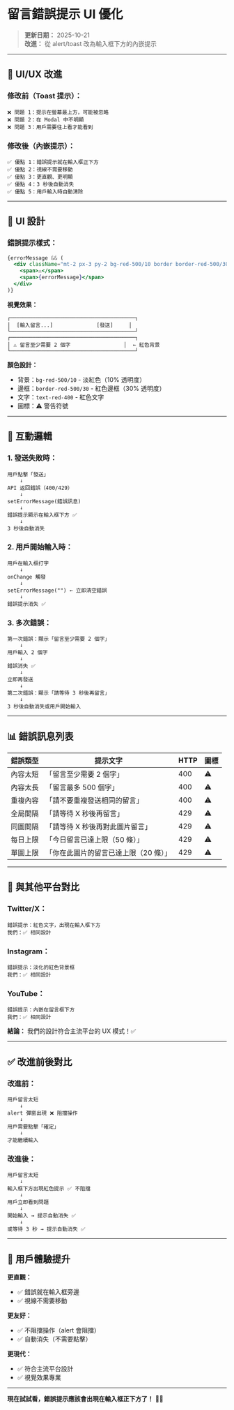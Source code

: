 # 留言錯誤提示 UI 優化

> **更新日期：** 2025-10-21  
> **改進：** 從 alert/toast 改為輸入框下方的內嵌提示

---

## 🎯 **UI/UX 改進**

### **修改前（Toast 提示）：**
```
❌ 問題 1：提示在螢幕最上方，可能被忽略
❌ 問題 2：在 Modal 中不明顯
❌ 問題 3：用戶需要往上看才能看到
```

### **修改後（內嵌提示）：**
```
✅ 優點 1：錯誤提示就在輸入框正下方
✅ 優點 2：視線不需要移動
✅ 優點 3：更直觀、更明顯
✅ 優點 4：3 秒後自動消失
✅ 優點 5：用戶輸入時自動清除
```

---

## 🎨 **UI 設計**

### **錯誤提示樣式：**

```jsx
{errorMessage && (
  <div className="mt-2 px-3 py-2 bg-red-500/10 border border-red-500/30 rounded text-red-400 text-sm flex items-center gap-2">
    <span>⚠️</span>
    <span>{errorMessage}</span>
  </div>
)}
```

**視覺效果：**
```
┌────────────────────────────────────────┐
│  [輸入留言...]              [發送]     │
└────────────────────────────────────────┘
┌────────────────────────────────────────┐
│ ⚠️ 留言至少需要 2 個字                 │  ← 紅色背景
└────────────────────────────────────────┘
```

**顏色設計：**
- 背景：`bg-red-500/10` - 淡紅色（10% 透明度）
- 邊框：`border-red-500/30` - 紅色邊框（30% 透明度）
- 文字：`text-red-400` - 紅色文字
- 圖標：⚠️ 警告符號

---

## 🔄 **互動邏輯**

### **1. 發送失敗時：**
```
用戶點擊「發送」
    ↓
API 返回錯誤（400/429）
    ↓
setErrorMessage(錯誤訊息)
    ↓
錯誤提示顯示在輸入框下方 ✅
    ↓
3 秒後自動消失
```

### **2. 用戶開始輸入時：**
```
用戶在輸入框打字
    ↓
onChange 觸發
    ↓
setErrorMessage("") ← 立即清空錯誤
    ↓
錯誤提示消失 ✅
```

### **3. 多次錯誤：**
```
第一次錯誤：顯示「留言至少需要 2 個字」
    ↓
用戶輸入 2 個字
    ↓
錯誤消失 ✅
    ↓
立即再發送
    ↓
第二次錯誤：顯示「請等待 3 秒後再留言」
    ↓
3 秒後自動消失或用戶開始輸入
```

---

## 📊 **錯誤訊息列表**

| 錯誤類型 | 提示文字 | HTTP | 圖標 |
|---------|---------|------|------|
| 內容太短 | 「留言至少需要 2 個字」 | 400 | ⚠️ |
| 內容太長 | 「留言最多 500 個字」 | 400 | ⚠️ |
| 重複內容 | 「請不要重複發送相同的留言」 | 400 | ⚠️ |
| 全局間隔 | 「請等待 X 秒後再留言」 | 429 | ⚠️ |
| 同圖間隔 | 「請等待 X 秒後再對此圖片留言」 | 429 | ⚠️ |
| 每日上限 | 「今日留言已達上限（50 條）」 | 429 | ⚠️ |
| 單圖上限 | 「你在此圖片的留言已達上限（20 條）」 | 429 | ⚠️ |

---

## 🎯 **與其他平台對比**

### **Twitter/X：**
```
錯誤提示：紅色文字，出現在輸入框下方
我們：✅ 相同設計
```

### **Instagram：**
```
錯誤提示：淡化的紅色背景框
我們：✅ 相同設計
```

### **YouTube：**
```
錯誤提示：內嵌在留言框下方
我們：✅ 相同設計
```

**結論：** 我們的設計符合主流平台的 UX 模式！✅

---

## ✅ **改進前後對比**

### **改進前：**
```
用戶留言太短
    ↓
alert 彈窗出現 ❌ 阻擋操作
    ↓
用戶需要點擊「確定」
    ↓
才能繼續輸入
```

### **改進後：**
```
用戶留言太短
    ↓
輸入框下方出現紅色提示 ✅ 不阻擋
    ↓
用戶立即看到問題
    ↓
開始輸入 → 提示自動消失 ✅
    ↓
或等待 3 秒 → 提示自動消失 ✅
```

---

## 🎊 **用戶體驗提升**

**更直觀：**
- ✅ 錯誤就在輸入框旁邊
- ✅ 視線不需要移動

**更友好：**
- ✅ 不阻擋操作（alert 會阻擋）
- ✅ 自動消失（不需要點擊）

**更現代：**
- ✅ 符合主流平台設計
- ✅ 視覺效果專業

---

**現在試試看，錯誤提示應該會出現在輸入框正下方了！** 🎉✨

